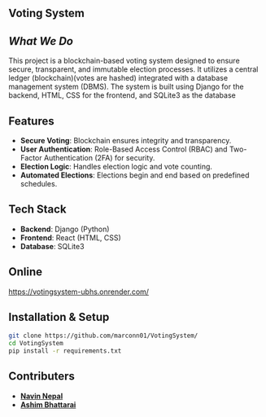 ## Voting System

## *What We Do*
This project is a blockchain-based voting system designed to ensure secure, transparent, and immutable election processes. It utilizes a central ledger (blockchain)(votes are hashed) integrated with a database management system (DBMS). The system is built using Django for the backend, HTML, CSS for the frontend, and SQLite3 as the database


## Features

- **Secure Voting**: Blockchain ensures integrity and transparency.
- **User Authentication**: Role-Based Access Control (RBAC) and Two-Factor Authentication (2FA) for security.
- **Election Logic**: Handles election logic and vote counting.
- **Automated Elections**: Elections begin and end based on predefined schedules.


## Tech Stack

- **Backend**: Django (Python)
- **Frontend**: React (HTML, CSS)
- **Database**: SQLite3

## Online

https://votingsystem-ubhs.onrender.com/

## Installation & Setup


```sh
git clone https://github.com/marconn01/VotingSystem/
cd VotingSystem
pip install -r requirements.txt
```

## Contributers
- **[Navin Nepal](https://github.com/marconn01/)** 
- **[Ashim Bhattarai](https://github.com/ashim27)** 